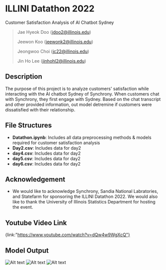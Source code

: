 # ILLINI Datathon 2022
Customer Satisfaction Analysis of AI Chatbot Sydney 
> Jae Hyeok Doo (jdoo2@illinois.edu)
>
> Jeewon Koo (jeewonk2@illinois.edu)
> 
> Jeongwoo Choi (jc22@illinois.edu)
> 
> Jin Ho Lee (jinhohl2@illinois.edu)

## Description
The purpose of this project is to analyze customers' satisfaction while interacting with the AI chatbot Sydney of Synchrony. When customers chat with Synchrony, they first engage with Sydney. Based on the chat transcript and other provided information, out model detremine if customers were dissatisfied with their relationship.

## File Structures
- **Datathon.ipynb**: Includes all data preprocessing methods & models required for customer satisfaction analysis
- **Day2.csv**: Includes data for day2
- **day4.csv**: Includes data for day2
- **day5.csv**: Includes data for day2
- **day6.csv**: Includes data for day2


## Acknowledgement

* We would like to acknowledge Synchrony, Sandia National Labratories, and Statefarm for sponsoring the ILLINI Datathon 2022. We would also like to thank the University of Illinois Statistics Department for hosting the event.


## Youtube Video Link

{link:"https://www.youtube.com/watch?v=dQw4w9WgXcQ"}

## Model Output
![Alt text](/accuracy.PNG.PNG?raw=true "Model Final Test Accuracy")
![Alt text](/word_cloud_deflected.PNG.PNG?raw=true "Wourd Cloud of INPUT column if CHAT_TYPE = Deflected")
![Alt text](/word_cloud_livechat.PNG.PNG?raw=true "Wourd Cloud of INPUT column if CHAT_TYPE = LiveChat")
